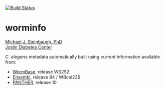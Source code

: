 [![Build Status](https://travis-ci.org/seqcloud/worminfo.svg?branch=master)](https://travis-ci.org/seqcloud/worminfo)

# worminfo

[Michael J. Steinbaugh, PhD](http://mike.steinbaugh.com)<br />
[Joslin Diabetes Center](http://www.joslin.org)

*C. elegans* metadata automatically built using current information available from:

* [WormBase](http://www.wormbase.org), release WS252
* [Ensembl](http://www.ensembl.org/Caenorhabditis_elegans/Info/Index), release 84 / WBcel235
* [PANTHER](http://pantherdb.org), release 10
